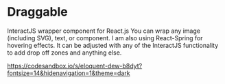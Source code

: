 # Draggable
InteractJS wrapper component for React.js
You can wrap any image (including SVG), text, or component. I am also using React-Spring for hovering effects. 
It can be adjusted with any of the InteractJS functionality to add drop off zones and anything else.

https://codesandbox.io/s/eloquent-dew-b8dyt?fontsize=14&hidenavigation=1&theme=dark
